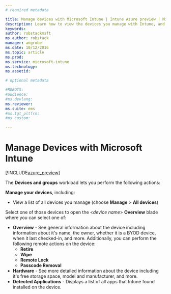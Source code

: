 ```yaml
---
# required metadata

title: Manage devices with Microsoft Intune | Intune Azure preview | Microsoft Docs
description: Learn how to view the devices you manage with Intune, and perform various operations on them.
keywords:
author: robstackmsftms.author: robstack
manager: angrobe
ms.date: 10/12/2016
ms.topic: article
ms.prod:
ms.service: microsoft-intune
ms.technology:
ms.assetid: 

# optional metadata

#ROBOTS:
#audience:
#ms.devlang:
ms.reviewer: 
ms.suite: ems
#ms.tgt_pltfrm:
#ms.custom:

---
```


# Manage Devices with Microsoft Intune


[!INCLUDE[azure_preview](../includes/azure_preview.md)]

The **Devices and groups** workload lets you perform the following actions:

**Manage your devices**, including:
- View a list of all devices you manage (choose **Manage** > **All devices**)

Select one of those devices to open the <*device name*> **Overview** blade where you can select one of:



- **Overview**  - See general information about the device including information about it's name, the owner, whether it is a BYOD device, when it last checked-in, and more. Additionally, you can perform the following remote actions on the device:
	- **Retire**
	- **Wipe**
	- **Remote Lock**
	- **Passcode Removal**
- **Hardware** - See more detailed information about the device including it's free storage space, model and manufacturer, and more.
- **Detected Applications** - Displays a list of all apps that Intune found installed on the device.
